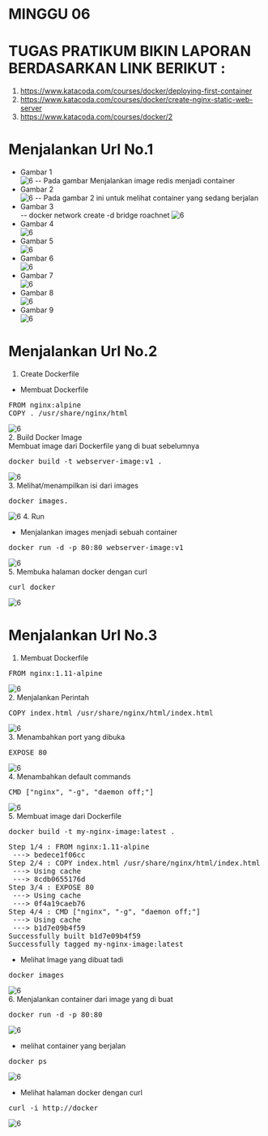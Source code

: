 # MINGGU 06   
# TUGAS PRATIKUM BIKIN LAPORAN BERDASARKAN LINK BERIKUT :

1. https://www.katacoda.com/courses/docker/deploying-first-container  
2. https://www.katacoda.com/courses/docker/create-nginx-static-web-server  
3. https://www.katacoda.com/courses/docker/2  


# Menjalankan Url No.1   
* Gambar 1  
![6](images/1..png) 
-- Pada gambar Menjalankan image redis menjadi container    
* Gambar 2  
![6](images/2.png) 
-- Pada gambar 2 ini untuk melihat container yang sedang berjalan  
* Gambar 3  
-- docker network create -d bridge roachnet
![6](images/3.png)
*  Gambar 4    
![6](images/4.png)   
* Gambar 5  
![6](images/5.png)  
* Gambar 6   
![6](images/6.png)   
* Gambar 7  
![6](images/7.png)   
* Gambar 8  
![6 ](images/8.png)   
* Gambar 9  
![6](images/9.png)  

# Menjalankan Url No.2  

1. Create Dockerfile  
* Membuat Dockerfile  
<pre>
FROM nginx:alpine
COPY . /usr/share/nginx/html
</pre>
![6](images/10.png)  
2. Build Docker Image  
Membuat image dari Dockerfile yang di buat sebelumnya  
<pre>
docker build -t webserver-image:v1 .
</pre> 
![6](images/11.png)  
3. Melihat/menampilkan isi dari images  
<pre>
docker images.
</pre>  
![6](images/12.png) 
4. Run  
* Menjalankan images menjadi sebuah container  
<pre>
docker run -d -p 80:80 webserver-image:v1  
</pre>  
![6](images/13.png)  
5. Membuka halaman docker dengan curl  
<pre>
curl docker
</pre> 
![6](images/14.png)  

# Menjalankan Url No.3  
1. Membuat Dockerfile  
<pre>
FROM nginx:1.11-alpine
</pre>  
![6](images/15.png)  
2. Menjalankan Perintah  
<pre>
COPY index.html /usr/share/nginx/html/index.html
</pre>  
![6](images/16.png)   
3. Menambahkan port yang dibuka  
<pre>
EXPOSE 80
</pre> 
![6](images/17.png)  
4. Menambahkan default commands
<pre>
CMD ["nginx", "-g", "daemon off;"]
</pre>  
 ![6](images/18.png)  
5. Membuat image dari Dockerfile  
<pre>
docker build -t my-nginx-image:latest .
</pre>  
<pre>
Step 1/4 : FROM nginx:1.11-alpine            
 ---> bedece1f06cc 
Step 2/4 : COPY index.html /usr/share/nginx/html/index.html             
 ---> Using cache        
 ---> 8cdb0655176d        
Step 3/4 : EXPOSE 80       
 ---> Using cache       
 ---> 0f4a19caeb76         
Step 4/4 : CMD ["nginx", "-g", "daemon off;"]   
 ---> Using cache        
 ---> b1d7e09b4f59         
Successfully built b1d7e09b4f59    
Successfully tagged my-nginx-image:latest   
</pre>
* Melihat Image yang dibuat tadi  
<pre>
docker images
</pre>  
![6](images/19.png)  
6. Menjalankan container dari image yang di buat  
<pre>
docker run -d -p 80:80 <image-id|friendly-tag-name>
</pre>  
![6](images/20.png)   
* melihat container yang berjalan
<pre>
docker ps
</pre>  
![6](images/22.png)  
* Melihat halaman docker dengan curl  
<pre>
curl -i http://docker 
</pre>  
![6](images/21.png)  





















